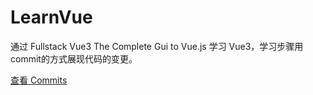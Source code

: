 # LearnVue
通过 Fullstack Vue3 The Complete Gui to Vue.js 学习 Vue3，学习步骤用commit的方式展现代码的变更。

[查看 Commits](https://github.com/Kmroiosn/LearnVue/commits/master)
